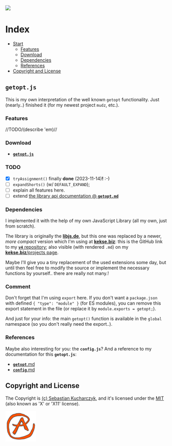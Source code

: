 <img src="https://kekse.biz/github.php?draw&override=github:getopt.js&text=v4&draw" />

# Index
* [Start](#getoptjs)
    * [Features](#features)
    * [Download](#download)
    * [Dependencies](#dependencies)
    * [References](#references)
* [Copyright and License](#copyright-and-license)

## `getopt.js`
This is my own interpretation of the well known `getopt` functionality.
Just (nearly..) finished it (for my newest project `mudz`, etc.).

### Features
//TODO/(describe 'em)//

### Download
* [**`getopt.js`**](js/getopt.js)

### TODO
- [x] `tryAssignment()` finally **done** (2023-11-14)**!** :-)
- [ ] `expandShorts()` (w/ `DEFAULT_EXPAND`);
- [ ] explain all features here.
- [ ] extend [the library api documentation @ **`getopt.md`**](https://github.com/kekse1/v4/blob/git/docs/modules/lib/getopt.md)

### Dependencies
I implemented it with the help of my own JavaScript Library (all my own, just from scratch).

The library is originally the [**libjs.de**](https://libjs.de/), but this one was replaced by a newer,
_more compact_ version which I'm using at [**kekse.biz**](https://kekse.biz/): this is the GitHub link
to my [**`v4`** repository](https://github.com/kekse1/v4/); also visible (with rendered `.md`) on my
[**kekse.biz**/projects page](https://kekse.biz/#github://kekse1/).

Maybe I'll give you a tiny replacement of the used extensions some day, but until then feel free to
modify the source or implement the necessary functions by yourself.. there are really not many.!

### Comment
Don't forget that I'm using `export` here. If you don't want a `package.json` with defined `{ "type": "module" }`
(for ES modules), you can remove this export statement in the file (or replace it by `module.exports = getopt;`).

And just for your info: the main `getopt()` function is available in the `global` namespace (so you don't really
need the export..).

### References
Maybe also interesting for you: the **`config.js`**? And a reference to my documentation for this **`getopt.js`**:

* [**`getopt`**.md](https://github.com/kekse1/v4/blob/git/docs/modules/lib/getopt.md)
* [**`config`**.md](https://github.com/kekse1/v4/blob/git/docs/modules/lib/config.md)

## Copyright and License
The Copyright is [(c) Sebastian Kucharczyk](COPYRIGHT.txt),
and it's licensed under the [MIT](LICENSE.txt) (also known as 'X' or 'X11' license).

![kekse.biz](favicon.png)


